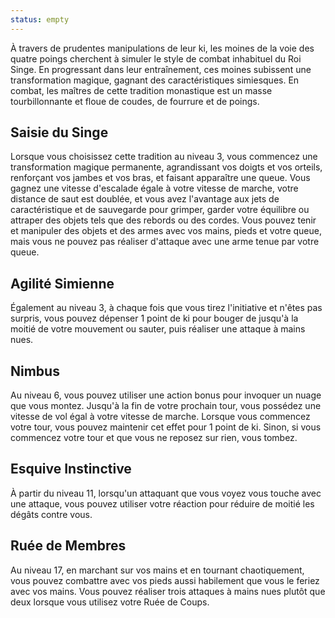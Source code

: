 ```yaml
---
status: empty
---
```

À travers de prudentes manipulations de leur ki, les moines de la voie des quatre poings cherchent à simuler le style de combat inhabituel du Roi Singe. En progressant dans leur entraînement, ces moines subissent une transformation magique, gagnant des caractéristiques simiesques.  En combat, les maîtres de cette tradition monastique est un masse tourbillonnante et floue de coudes, de fourrure et de poings.

## Saisie du Singe

Lorsque vous choisissez cette tradition au niveau 3, vous commencez une transformation magique permanente, agrandissant vos doigts et vos orteils, renforçant vos jambes et vos bras, et faisant apparaître une queue. Vous gagnez une vitesse d'escalade égale à votre vitesse de marche, votre distance de saut est doublée, et vous avez l'avantage aux jets de caractéristique et de sauvegarde pour grimper, garder votre équilibre ou attraper des objets tels que des rebords ou des cordes. Vous pouvez tenir et manipuler des objets et des armes avec vos mains, pieds et votre queue, mais vous ne pouvez pas réaliser d'attaque avec une arme tenue par votre queue.

## Agilité Simienne

Également au niveau 3, à chaque fois que vous tirez l'initiative et n'êtes pas surpris, vous pouvez dépenser 1 point de ki pour bouger de jusqu'à la moitié de votre mouvement ou sauter, puis réaliser une attaque à mains nues.

## Nimbus

Au niveau 6, vous pouvez utiliser une action bonus pour invoquer un nuage que vous montez. Jusqu'à la fin de votre prochain tour, vous possédez une vitesse de vol égal à votre vitesse de marche. Lorsque vous commencez votre tour, vous pouvez maintenir cet effet pour 1 point de ki. Sinon, si vous commencez votre tour et que vous ne reposez sur rien, vous tombez.

## Esquive Instinctive

À partir du niveau 11, lorsqu'un attaquant que vous voyez vous touche avec une attaque, vous pouvez utiliser votre réaction pour réduire de moitié les dégâts contre vous.

## Ruée de Membres

Au niveau 17, en marchant sur vos mains et en tournant chaotiquement, vous pouvez combattre avec vos pieds aussi habilement que vous le feriez avec vos mains. Vous pouvez réaliser trois attaques à mains nues plutôt que deux lorsque vous utilisez votre Ruée de Coups.